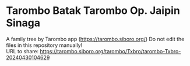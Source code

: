 # Tarombo Batak Tarombo Op. Jaipin Sinaga
A family tree by Tarombo app (https://tarombo.siboro.org/) 
Do not edit the files in this repository manually!  
URL to share: https://tarombo.siboro.org/tarombo/Txbro/tarombo-Txbro-20240430104629